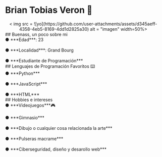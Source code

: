 # Brian Tobias Veron 🐲
<div align="center" > 
  < img src = ![yo](https://github.com/user-attachments/assets/d345aeff-4358-4eb5-8169-4dd1d2825a30) alt = "imagen" width=50%>
</div>
## Buenass, un poco sobre mi
<br>● ***Edad***: 23 <br>
<br>● ***Localidad***: Grand Bourg<br>
<br>● ***Estudiante de Programación***<br>
## Lenguajes de Programación Favoritos ⌨️
<br>● ***Python***<br>
<br>● ***JavaScript***<br>
<br>● ***HTML***<br>
## Hobbies e intereses
<br>● ***Videojuegos***🎮<br>
<br>● ***Gimnasio***<br>
<br>● ***Dibujo o cualquier cosa relacionada la arte*** <br>
<br>● ***Pulseras macrame***<br>
<br>● ***Ciberseguridad, diseño y desarollo web***<br>
